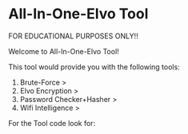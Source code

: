 # All-In-One-Elvo Tool
FOR EDUCATIONAL PURPOSES ONLY!! 

 Welcome to All-In-One-Elvo Tool!
 
 This tool would provide you with the following tools:
 1. Brute-Force >           
 2. Elvo Encryption >        
 3. Password Checker+Hasher >
 4. Wifi Intelligence > 
 
 
 
 For the Tool code look for:
 
 
